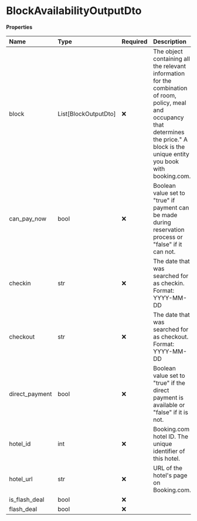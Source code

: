 # BlockAvailabilityOutputDto

**Properties**

| Name           | Type                 | Required | Description                                                                                                                                                                                    |
| :------------- | :------------------- | :------- | :--------------------------------------------------------------------------------------------------------------------------------------------------------------------------------------------- |
| block          | List[BlockOutputDto] | ❌       | The object containing all the relevant information for the combination of room, policy, meal and occupancy that determines the price." A block is the unique entity you book with booking.com. |
| can_pay_now    | bool                 | ❌       | Boolean value set to "true" if payment can be made during reservation process or "false" if it can not.                                                                                        |
| checkin        | str                  | ❌       | The date that was searched for as checkin. Format: YYYY-MM-DD                                                                                                                                  |
| checkout       | str                  | ❌       | The date that was searched for as checkout. Format: YYYY-MM-DD                                                                                                                                 |
| direct_payment | bool                 | ❌       | Boolean value set to "true" if the direct payment is available or "false" if it is not.                                                                                                        |
| hotel_id       | int                  | ❌       | Booking.com hotel ID. The unique identifier of this hotel.                                                                                                                                     |
| hotel_url      | str                  | ❌       | URL of the hotel's page on Booking.com.                                                                                                                                                        |
| is_flash_deal  | bool                 | ❌       |                                                                                                                                                                                                |
| flash_deal     | bool                 | ❌       |                                                                                                                                                                                                |

<!-- This file was generated by liblab | https://liblab.com/ -->
